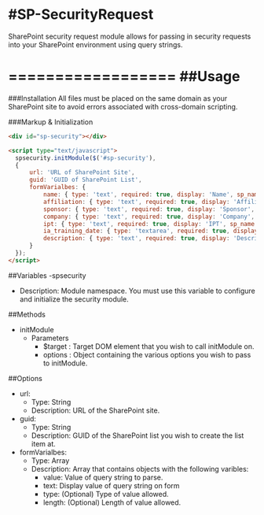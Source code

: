 #SP-SecurityRequest
==================

SharePoint security request module allows for passing in security requests into your SharePoint environment using query strings.

==================
##Usage
==================
###Installation
All files must be placed on the same domain as your SharePoint site to avoid errors associated with cross-domain scripting.

###Markup & Initialization
```HTML
<div id="sp-security"></div>

<script type="text/javascript">
  spsecurity.initModule($('#sp-security'), 
  {
      url: 'URL of SharePoint Site',
      guid: 'GUID of SharePoint List',
      formVarialbes: {
          name: { type: 'text', required: true, display: 'Name', sp_name: 'Title' },
          affiliation: { type: 'text', required: true, display: 'Affiliation', sp_name: 'Affiliation' },
          sponsor: { type: 'text', required: true, display: 'Sponsor', sp_name: 'Sponsor' },
          company: { type: 'text', required: true, display: 'Company', sp_name: 'Company' },
          ipt: { type: 'text', required: true, display: 'IPT', sp_name: 'IPT' },
          ia_training_date: { type: 'textarea', required: true, display: 'IA Training Date', sp_name: 'IA_x0020_Training_x0020_Date' },
          description: { type: 'text', required: true, display: 'Description', sp_name: 'Body' }
      }	
  });
</script>
```
##Variables
-spsecurity
  - Description: Module namespace.  You must use this variable to configure and initialize the security module.

##Methods
- initModule
  - Parameters
    - $target : Target DOM element that you wish to call initModule on.
    - options : Object containing the various options you wish to pass to initModule.

##Options
- url:
  - Type: String
  - Description: URL of the SharePoint site.
- guid: 
  - Type: String
  - Description: GUID of the SharePoint list you wish to create the list item at.
- formVarialbes:
  - Type: Array
  - Description: Array that contains objects with the following varibles:
    - value: Value of query string to parse.
    - text: Display value of query string on form
    - type: (Optional) Type of value allowed.
    - length: (Optional) Length of value allowed.


